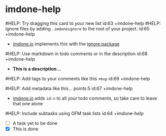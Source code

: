 imdone-help
====
#HELP: Try dragging this card to your new list id:63 +imdone-help
#HELP: Ignore files by adding `.imdoneignore` to the root of your project. id:65 +imdone-help
- [imdone.io](https://imdone.io) implements this with the [ignore package](https://www.npmjs.com/package/ignore)

#HELP: Use markdown in todo comments or in the description id:68 +imdone-help
- **This is a description...**

#HELP: Add tags to your comments like this `+mvp` id:69 +imdone-help

#HELP: Add metadata like this... points:5 id:67 +imdone-help
- [imdone.io](https://imdone.io) adds `id:n` to all your todo comments, so take care to leave that one alone

#HELP: Include subtasks using GFM task lists id:64 +imdone-help
- [ ] A task yet to be done
- [x] This is done
